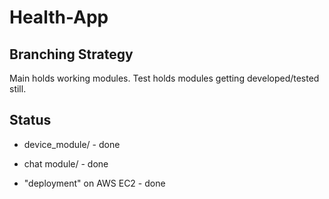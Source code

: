 # Health-App

## Branching Strategy

Main holds working modules. Test holds modules getting developed/tested still.


## Status

- device_module/ - done

- chat module/ - done

- "deployment" on AWS EC2 - done